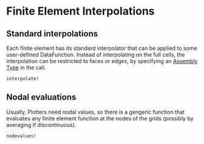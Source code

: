 
# Finite Element Interpolations

## Standard interpolations

Each finite element has its standard interpolator that can be applied to some user-defined DataFunction. Instead of interpolating on the full cells, the interpolation can be restricted to faces or edges, by specifying an [Assembly Type](@ref) in the call.

```@docs
interpolate!
```

## Nodal evaluations

Usually, Plotters need nodal values, so there is a gengeric function that evaluates any finite element function at the nodes of the grids (possibly by averaging if discontinuous).


```@docs
nodevalues!
```